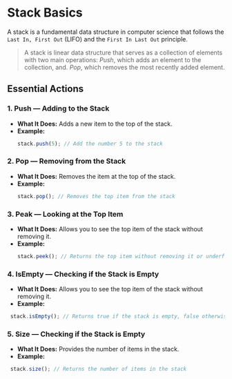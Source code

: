 # Stack Basics

A stack is a fundamental data structure in computer science that follows the `Last In, First Out` (LIFO) and the `First In Last Out` principle. 

>A stack is linear data structure that serves as a collection of elements with two main operations: *Push*, which adds an element to the collection, and. *Pop*, which removes the most recently added element.

## Essential Actions

### 1. Push — Adding to the Stack

- **What It Does:** Adds a new item to the top of the stack.
- **Example:**
  ```javascript
  stack.push(5); // Add the number 5 to the stack
  ```

### 2. Pop — Removing from the Stack

- **What It Does:** Removes the item at the top of the stack.
- **Example:**
  ```javascript
  stack.pop(); // Removes the top item from the stack
  ```

### 3. Peak — Looking at the Top Item

- **What It Does:** Allows you to see the top item of the stack without removing it.
- **Example:**
  ```javascript
  stack.peek(); // Returns the top item without removing it or underflow if the stack is empty
  ```

### 4. IsEmpty — Checking if the Stack is Empty

- **What It Does:** Allows you to see the top item of the stack without removing it.
- **Example:**
```javascript
 stack.isEmpty(); // Returns true if the stack is empty, false otherwise
  ```

### 5. Size — Checking if the Stack is Empty

- **What It Does:** Provides the number of items in the stack.
- **Example:**
```javascript
 stack.size(); // Returns the number of items in the stack
  ```